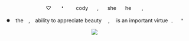 <p align="center"> ♡ ⠀　❛⠀　⠀cody⠀　,⠀　she⠀　he　　, </p>
<p align="center"> ✸ the , ability to appreciate beauty  ,  is an important virtue ﹒  ❜ </p>

<p align="center"> <img width"550" height"400" src="https://64.media.tumblr.com/51a07850a713d391ab82e36aea280f0a/eb91c3445432df76-85/s2048x3072/8cd44e5a33021d335f7b197a5a86b9d5cb33665b.pnj"> </p>
